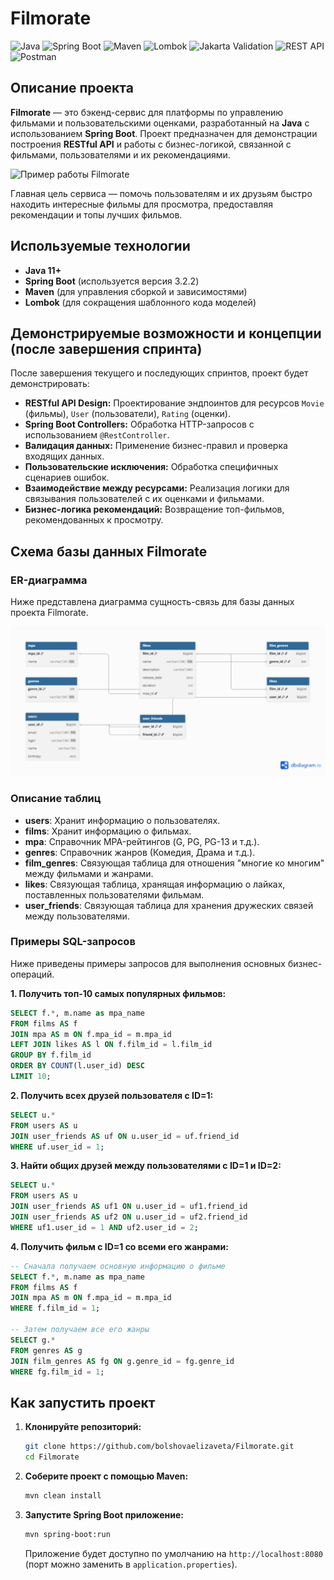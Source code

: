 # Filmorate

![Java](https://img.shields.io/badge/Java-21-orange.svg?style=flat&logo=openjdk&logoColor=white)
![Spring Boot](https://img.shields.io/badge/Spring_Boot-3.2.2-green.svg?style=flat&logo=spring&logoColor=white)
![Maven](https://img.shields.io/badge/Maven-blue.svg?style=flat&logo=apache-maven&logoColor=white)
![Lombok](https://img.shields.io/badge/Lombok-red.svg?style=flat&logo=lombok&logoColor=white)
![Jakarta Validation](https://img.shields.io/badge/Jakarta_Validation-blueviolet.svg?style=flat&logo=spring&logoColor=white)
![REST API](https://img.shields.io/badge/REST_API-lightgrey.svg?style=flat&logo=rest&logoColor=white)
![Postman](https://img.shields.io/badge/Postman-FF6C37.svg?style=flat&logo=postman&logoColor=white)

## Описание проекта

**Filmorate** — это бэкенд-сервис для платформы по управлению фильмами и пользовательскими оценками, разработанный на **Java** с использованием **Spring Boot**. Проект предназначен для демонстрации построения **RESTful API** и работы с бизнес-логикой, связанной с фильмами, пользователями и их рекомендациями.

![Пример работы Filmorate](https://code.s3.yandex.net/Java/Peresborka/10project/Comp-1-3.gif?etag=fdcd9ede1ee1bce2f751a297aa99c6a3)

Главная цель сервиса — помочь пользователям и их друзьям быстро находить интересные фильмы для просмотра, предоставляя рекомендации и топы лучших фильмов.

## Используемые технологии

* **Java 11+**
* **Spring Boot** (используется версия 3.2.2)
* **Maven** (для управления сборкой и зависимостями)
* **Lombok** (для сокращения шаблонного кода моделей)

## Демонстрируемые возможности и концепции (после завершения спринта)

После завершения текущего и последующих спринтов, проект будет демонстрировать:

* **RESTful API Design:** Проектирование эндпоинтов для ресурсов `Movie` (фильмы), `User` (пользователи), `Rating` (оценки).
* **Spring Boot Controllers:** Обработка HTTP-запросов с использованием `@RestController`.
* **Валидация данных:** Применение бизнес-правил и проверка входящих данных.
* **Пользовательские исключения:** Обработка специфичных сценариев ошибок.
* **Взаимодействие между ресурсами:** Реализация логики для связывания пользователей с их оценками и фильмами.
* **Бизнес-логика рекомендаций:** Возвращение топ-фильмов, рекомендованных к просмотру.

## Схема базы данных Filmorate

### ER-диаграмма

Ниже представлена диаграмма сущность-связь для базы данных проекта Filmorate.

![ER-диаграмма базы данных Filmorate](DB_filmorate.png)

### Описание таблиц

*   **users**: Хранит информацию о пользователях.
*   **films**: Хранит информацию о фильмах.
*   **mpa**: Справочник MPA-рейтингов (G, PG, PG-13 и т.д.).
*   **genres**: Справочник жанров (Комедия, Драма и т.д.).
*   **film_genres**: Связующая таблица для отношения "многие ко многим" между фильмами и жанрами.
*   **likes**: Связующая таблица, хранящая информацию о лайках, поставленных пользователями фильмам.
*   **user_friends**: Связующая таблица для хранения дружеских связей между пользователями.

### Примеры SQL-запросов

Ниже приведены примеры запросов для выполнения основных бизнес-операций.

**1. Получить топ-10 самых популярных фильмов:**
```sql
SELECT f.*, m.name as mpa_name
FROM films AS f
JOIN mpa AS m ON f.mpa_id = m.mpa_id
LEFT JOIN likes AS l ON f.film_id = l.film_id
GROUP BY f.film_id
ORDER BY COUNT(l.user_id) DESC
LIMIT 10;
```

**2. Получить всех друзей пользователя с ID=1:**
```sql
SELECT u.*
FROM users AS u
JOIN user_friends AS uf ON u.user_id = uf.friend_id
WHERE uf.user_id = 1;
```

**3. Найти общих друзей между пользователями с ID=1 и ID=2:**
```sql
SELECT u.*
FROM users AS u
JOIN user_friends AS uf1 ON u.user_id = uf1.friend_id
JOIN user_friends AS uf2 ON u.user_id = uf2.friend_id
WHERE uf1.user_id = 1 AND uf2.user_id = 2;
```

**4. Получить фильм с ID=1 со всеми его жанрами:**
```sql
-- Сначала получаем основную информацию о фильме
SELECT f.*, m.name as mpa_name
FROM films AS f
JOIN mpa AS m ON f.mpa_id = m.mpa_id
WHERE f.film_id = 1;

-- Затем получаем все его жанры
SELECT g.*
FROM genres AS g
JOIN film_genres AS fg ON g.genre_id = fg.genre_id
WHERE fg.film_id = 1;
```  

## Как запустить проект

1.  **Клонируйте репозиторий:**
    ```bash
    git clone https://github.com/bolshovaelizaveta/Filmorate.git
    cd Filmorate
    ```
2.  **Соберите проект с помощью Maven:**
    ```bash
    mvn clean install
    ```
3.  **Запустите Spring Boot приложение:**
    ```bash
    mvn spring-boot:run
    ```
    Приложение будет доступно по умолчанию на `http://localhost:8080` (порт можно заменить в `application.properties`).
